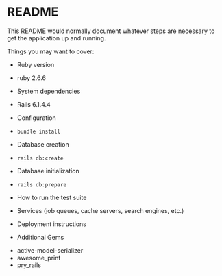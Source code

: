 # README

This README would normally document whatever steps are necessary to get the
application up and running.

Things you may want to cover:

* Ruby version
- ruby 2.6.6

* System dependencies
- Rails 6.1.4.4

* Configuration
- `bundle install`

* Database creation
- `rails db:create`

* Database initialization
- `rails db:prepare`

* How to run the test suite

* Services (job queues, cache servers, search engines, etc.)

* Deployment instructions

* Additional Gems
- active-model-serializer
- awesome_print
- pry_rails
